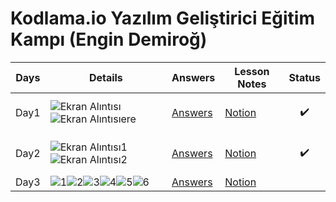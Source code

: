 # Kodlama.io Yazılım Geliştirici Eğitim Kampı (Engin Demiroğ)



|  Days      | Details              | Answers |Lesson Notes|Status|
|------------|----------------------|---------|------------|------|
|    Day1    |![Ekran Alıntısı](https://user-images.githubusercontent.com/80968031/198366078-f48ef5fd-ac78-4f32-a75d-8200ea0d4e13.PNG)![Ekran Alıntısıere](https://user-images.githubusercontent.com/80968031/198367485-efd3a940-7706-4fde-98da-6eddd54d6570.PNG)|[Answers](https://github.com/Enummethod/Kodlama.io_YazilimGelistiriciEgitimKampi_EnginDemirog/tree/main/Day1)|[Notion](https://phrygian-sauce-eba.notion.site/Day-1-be5e16acc0dc41a1a17e24715bf66d48)|<p align="center">:heavy_check_mark:|
|    Day2    |![Ekran Alıntısı1](https://user-images.githubusercontent.com/80968031/201371212-2b2db803-8f07-49ed-9df3-279f1d8745a5.PNG)![Ekran Alıntısı2](https://user-images.githubusercontent.com/80968031/201371926-75e55117-b02b-4d50-b459-65a35f21ce94.PNG)|[Answers](https://github.com/Enummethod/Kodlama.io_YazilimGelistiriciEgitimKampi_EnginDemirog/tree/main/Day2)|[Notion](https://phrygian-sauce-eba.notion.site/Day-2-e3b9aee3e1fd40ca8d1c0bd0bddff2a5)|<p align="center">:heavy_check_mark:|
|    Day3    |![1](https://user-images.githubusercontent.com/80968031/202769864-37ab5496-4c59-4a16-b713-514427a0b868.PNG)![2](https://user-images.githubusercontent.com/80968031/202769896-ab504da8-1a82-4792-b6f7-338ddfa9aa29.PNG)![3](https://user-images.githubusercontent.com/80968031/202769939-d28a3325-2e77-4180-aab2-eee292cf6802.PNG)![4](https://user-images.githubusercontent.com/80968031/202769963-219e2b74-552b-4253-96e1-fba61f028e47.PNG)![5](https://user-images.githubusercontent.com/80968031/202769977-07345578-a00b-4a80-a3fd-3348a729862a.PNG)![6](https://user-images.githubusercontent.com/80968031/202769991-e316dfdb-353f-4da1-b6f1-d8fc961dd8f2.PNG)|[Answers](https://github.com/Enummethod/Kodlama.io_YazilimGelistiriciEgitimKampi_EnginDemirog/tree/main/Day3)|[Notion](https://phrygian-sauce-eba.notion.site/Day-3-c8b562b03e8a460fbec9d656be19e74e)|              |

